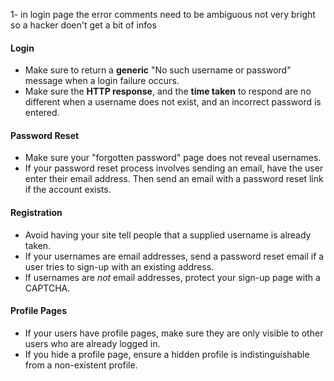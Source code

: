 1- in login page the error comments need to be ambiguous not very bright so a hacker doen't get a bit of infos
#### Login

- Make sure to return a **generic** "No such username or password" message when a login failure occurs.
- Make sure the **HTTP response**, and the **time taken** to respond are no different when a username does not exist, and an incorrect password is entered.

#### Password Reset

- Make sure your "forgotten password" page does not reveal usernames.
- If your password reset process involves sending an email, have the user enter their email address. Then send an email with a password reset link if the account exists.

#### Registration

- Avoid having your site tell people that a supplied username is already taken.
- If your usernames are email addresses, send a password reset email if a user tries to sign-up with an existing address.
- If usernames are _not_ email addresses, protect your sign-up page with a CAPTCHA.

#### Profile Pages

- If your users have profile pages, make sure they are only visible to other users who are already logged in.
- If you hide a profile page, ensure a hidden profile is indistinguishable from a non-existent profile.